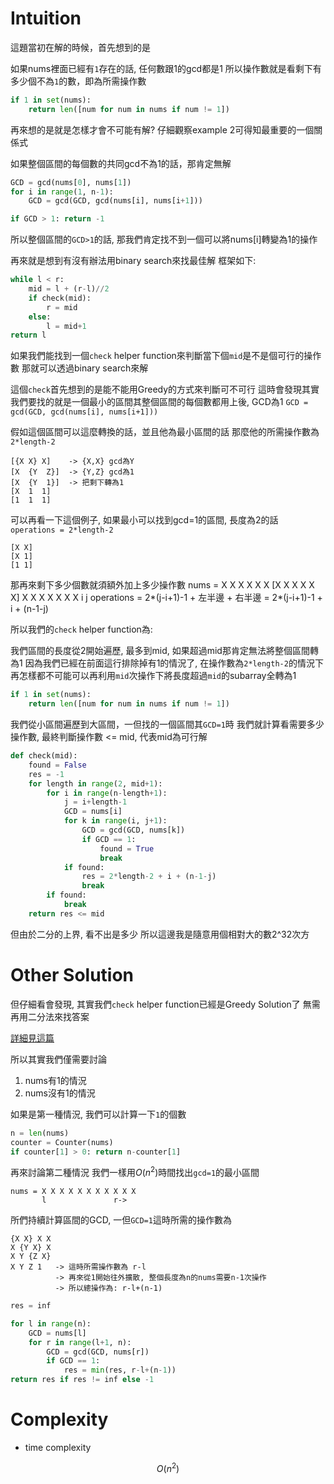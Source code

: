 # Intuition

這題當初在解的時候，首先想到的是

如果nums裡面已經有`1`存在的話, 任何數跟1的gcd都是1
所以操作數就是看剩下有多少個不為`1`的數，即為所需操作數

```py
if 1 in set(nums):
    return len([num for num in nums if num != 1])
```

再來想的是就是怎樣才會不可能有解?
仔細觀察example 2可得知最重要的一個關係式

如果整個區間的每個數的共同gcd不為1的話，那肯定無解

```py
GCD = gcd(nums[0], nums[1])
for i in range(1, n-1):
    GCD = gcd(GCD, gcd(nums[i], nums[i+1]))

if GCD > 1: return -1
```

所以整個區間的`GCD>1`的話, 那我們肯定找不到一個可以將nums[i]轉變為1的操作

再來就是想到有沒有辦法用binary search來找最佳解
框架如下:

```py
while l < r:
    mid = l + (r-l)//2
    if check(mid):
        r = mid
    else:
        l = mid+1
return l
```

如果我們能找到一個`check` helper function來判斷當下個`mid`是不是個可行的操作數
那就可以透過binary search來解

這個`check`首先想到的是能不能用Greedy的方式來判斷可不可行
這時會發現其實我們要找的就是一個最小的區間其整個區間的每個數都用上後, GCD為1
`GCD = gcd(GCD, gcd(nums[i], nums[i+1]))`


假如這個區間可以這麼轉換的話，並且他為最小區間的話
那麼他的所需操作數為`2*length-2`
```
[{X X} X]    -> {X,X} gcd為Y
[X  {Y  Z}]  -> {Y,Z} gcd為1
[X  {Y  1}]  -> 把剩下轉為1
[X  1  1]
[1  1  1]
```

可以再看一下這個例子, 如果最小可以找到gcd=1的區間, 長度為2的話
`operations = 2*length-2`
```
[X X]
[X 1]
[1 1]
```

那再來剩下多少個數就須額外加上多少操作數
nums = X X X X X X [X X X X X X] X X X X X X X
                    i         j
operations = 2*(j-i+1)-1 + 左半邊 + 右半邊
           = 2*(j-i+1)-1 + i + (n-1-j)

所以我們的`check` helper function為:

我們區間的長度從2開始遍歷, 最多到mid, 如果超過mid那肯定無法將整個區間轉為1
因為我們已經在前面這行排除掉有1的情況了, 在操作數為`2*length-2`的情況下
再怎樣都不可能可以再利用`mid`次操作下將長度超過`mid`的subarray全轉為1
```py
if 1 in set(nums):
    return len([num for num in nums if num != 1])
```

我們從小區間遍歷到大區間，一但找的一個區間其`GCD=1`時
我們就計算看需要多少操作數, 最終判斷操作數 <= mid, 代表mid為可行解

```py
def check(mid):
    found = False
    res = -1
    for length in range(2, mid+1):
        for i in range(n-length+1):
            j = i+length-1
            GCD = nums[i]
            for k in range(i, j+1):
                GCD = gcd(GCD, nums[k])
                if GCD == 1:
                    found = True
                    break
            if found:
                res = 2*length-2 + i + (n-1-j)
                break
        if found:
            break
    return res <= mid
```

但由於二分的上界, 看不出是多少
所以這邊我是隨意用個相對大的數2^32次方

# Other Solution

但仔細看會發現, 其實我們`check` helper function已經是Greedy Solution了
無需再用二分法來找答案

[詳細見這篇](https://leetcode.com/problems/minimum-number-of-operations-to-make-all-array-elements-equal-to-1/solutions/3445739/simple-observations-an-age-old-codeforces-problem/)

所以其實我們僅需要討論
1. nums有1的情況
2. nums沒有1的情況

如果是第一種情況, 我們可以計算一下`1`的個數
```py
n = len(nums)
counter = Counter(nums)
if counter[1] > 0: return n-counter[1]
```

再來討論第二種情況
我們一樣用$O(n^2)$時間找出`gcd=1`的最小區間
```
nums = X X X X X X X X X X X
       l               r->
```

所們持續計算區間的GCD, 一但`GCD=1`這時所需的操作數為
```
{X X} X X
X {Y X} X
X Y {Z X}
X Y Z 1   -> 這時所需操作數為 r-l
          -> 再來從1開始往外擴散, 整個長度為n的nums需要n-1次操作
          -> 所以總操作為: r-l+(n-1)
```

```py
res = inf

for l in range(n):
    GCD = nums[l]
    for r in range(l+1, n):
        GCD = gcd(GCD, nums[r])
        if GCD == 1:
            res = min(res, r-l+(n-1))
return res if res != inf else -1
```

# Complexity

- time complexity

$$O(n^2)$$
